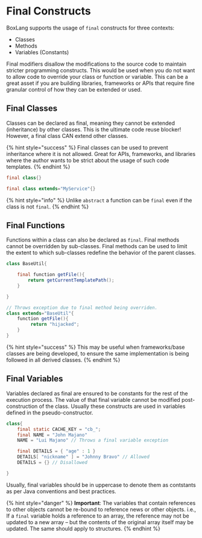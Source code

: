 # Final Constructs

BoxLang supports the usage of `final` constructs for three contexts:

* Classes
* Methods
* Variables (Constants)

Final modifiers disallow the modifications to the source code to maintain stricter programming constructs. This would be used when you do not want to allow code to override your class or function or variable. This can be a great asset if you are building libraries, frameworks or APIs that require fine granular control of how they can be extended or used.

## Final Classes

Classes can be declared as final, meaning they cannot be extended (inheritance) by other classes. This is the ultimate code reuse blocker! However, a final class CAN extend other classes.

{% hint style="success" %}
Final classes can be used to prevent inheritance where it is not allowed. Great for APIs, frameworks, and libraries where the author wants to be strict about the usage of such code templates.
{% endhint %}

```java
final class{}

final class extends="MyService"{}
```

{% hint style="info" %}
Unlike `abstract` a function can be `final` even if the class is not `final`.
{% endhint %}

## Final Functions

Functions within a class can also be declared as `final`. Final methods cannot be overridden by sub-classes. Final methods can be used to limit the extent to which sub-classes redefine the behavior of the parent classes.

```java
class BaseUtil{

    final function getFile(){
        return getCurrentTemplatePath();
    }

}

// Throws exception due to final method being overriden.
class extends="BaseUtil"{
    function getFile(){
         return "hijacked";
    }
}
```

{% hint style="success" %}
This may be useful when frameworks/base classes are being developed, to ensure the same implementation is being followed in all derived classes.
{% endhint %}

## Final Variables

Variables declared as final are ensured to be constants for the rest of the execution process. The value of that final variable cannot be modified post-construction of the class. Usually these constructs are used in variables defined in the pseudo-constructor.

```java
class{
    final static CACHE_KEY = "cb_";
    final NAME = "John Majano"
    NAME = "Lui Majano" // Throws a final variable exception

    final DETAILS = { "age" : 1 }
    DETAILS[ "nickname" ] = "Johnny Bravo" // Allowed
    DETAILS = {} // Disallowed

}
```

Usually, final variables should be in uppercase to denote them as contstants as per Java conventions and best practices.

{% hint style="danger" %}
**Important**: The variables that contain references to other objects cannot be re-bound to reference news or other objects. i.e., If a `final` variable holds a reference to an array, the reference may not be updated to a new array – but the contents of the original array itself may be updated. The same should apply to structures.
{% endhint %}
